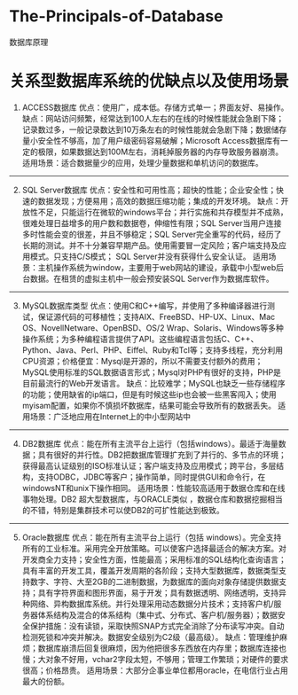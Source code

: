 # The-Principals-of-Database
数据库原理

关系型数据库系统的优缺点以及使用场景
===================================
1. ACCESS数据库
优点：使用广，成本低。存储方式单一；界面友好、易操作。
缺点：网站访问频繁，经常达到100人左右的在线的时候性能就会急剧下降；记录数过多，一般记录数达到10万条左右的时候性能就会急剧下降；数据储存量小安全性不够高，加了用户级密码容易破解；Microsoft Access数据库有一定的极限，如果数据达到100M左右，消耗掉服务器的内存导致服务器崩溃。
适用场景：适合数据量少的应用，处理少量数据和单机访问的数据库。     
***************************************
2. SQL Server数据库
优点：安全性和可用性高；超快的性能；企业安全性；快速的数据发现；方便易用；高效的数据压缩功能；集成的开发环境。
缺点：开放性不足，只能运行在微软的windows平台；并行实施和共存模型并不成熟，很难处理日益增多的用户数和数据卷，伸缩性有限；SQL Server当用户连接多时性能会变的很差，并且不够稳定；SQL Server完全重写的代码，经历了长期的测试。并不十分兼容早期产品。使用需要冒一定风险；客户端支持及应用模式。只支持C/S模式； SQL Server并没有获得什么安全认证。
适用场景：主机操作系统为window，主要用于web网站的建设，承载中小型web后台数据。在租赁的虚拟主机中一般会预安装SQL Server作为数据库软件。
**************************************
3. MySQL数据库类型
优点：使用C和C++编写，并使用了多种编译器进行测试，保证源代码的可移植性；支持AIX、FreeBSD、HP-UX、Linux、Mac OS、NovellNetware、OpenBSD、OS/2 Wrap、Solaris、Windows等多种操作系统；为多种编程语言提供了API。这些编程语言包括C、C++、Python、Java、Perl、PHP、Eiffel、Ruby和Tcl等；支持多线程，充分利用CPU资源；价格便宜：Mysql是开源的，所以不需要支付额外的费用；MySQL使用标准的SQL数据语言形式；Mysql对PHP有很好的支持，PHP是目前最流行的Web开发语言。
缺点：比较难学；MySQL也缺乏一些存储程序的功能；使用缺省的ip端口，但是有时候这些ip也会被一些黑客闯入；使用myisam配置，如果你不慎损坏数据库，结果可能会导致所有的数据丢失。
适用场景：广泛地应用在Internet上的中小型网站中
**************************************
4. DB2数据库
优点：能在所有主流平台上运行（包括windows）。最适于海量数据；具有很好的并行性。DB2把数据库管理扩充到了并行的、多节点的环境；获得最高认证级别的ISO标准认证；客户端支持及应用模式；跨平台，多层结构，支持ODBC，JDBC等客户；操作简单，同时提供GUI和命令行，在windowsNT和unix下操作相同。
适用场景：性能较高适用于数据仓库和在线事物处理。DB2 超大型数据库，与ORACLE类似 ，数据仓库和数据挖掘相当的不错，特别是集群技术可以使DB2的可扩性能达到极致。
**************************************
5. Oracle数据库
优点：能在所有主流平台上运行（包括 windows）。完全支持所有的工业标准。采用完全开放策略。可以使客户选择最适合的解决方案。对开发商全力支持；安全性方面，性能最高；采用标准的SQL结构化查询语言；具有丰富的开发工具，覆盖开发周期的各阶段；支持大型数据库，数据类型支持数字、字符、大至2GB的二进制数据，为数据库的面向对象存储提供数据支持；具有字符界面和图形界面，易于开发；具有数据透明、网络透明，支持异种网络、异构数据库系统。并行处理采用动态数据分片技术；支持客户机/服务器体系结构及混合的体系结构（集中式、分布式、客户机/服务器）；数据安全保护措施：没有读锁，采取快照SNAP方式完全消除了分布读写冲突。自动检测死锁和冲突并解决。数据安全级别为C2级（最高级）。
缺点：管理维护麻烦；数据库崩溃后回复很麻烦，因为他把很多东西放在内存里；数据库连接也慢；大对象不好用，vchar2字段太短，不够用；管理工作繁琐；对硬件的要求很高；价格昂贵。
适用场景：大部分企事业单位都用oracle，在电信行业占用最大的份额。

